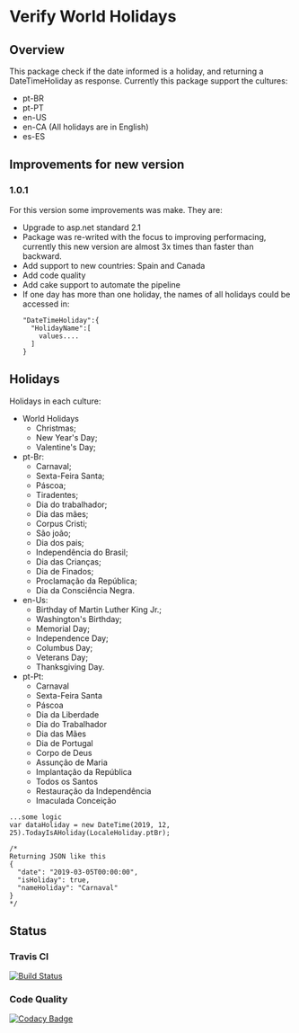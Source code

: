 # Verify World Holidays

## Overview

This package check if the date informed is a holiday, and returning a DateTimeHoliday as response.
Currently this package support the cultures:

* pt-BR
* pt-PT
* en-US
* en-CA (All holidays are in English)
* es-ES

## Improvements for new version

### 1.0.1
  For this version some improvements was make. They are:
  * Upgrade to asp.net standard 2.1
  * Package was re-writed with the focus to improving performacing, currently this new version are almost 3x times than faster than backward.
  * Add support to new countries: Spain and Canada
  * Add code quality
  * Add cake support to automate the pipeline
  * If one day has more than one holiday, the names of all holidays could be accessed in:
    ```
    "DateTimeHoliday":{
      "HolidayName":[
        values....
      ]
    }
    ```

## Holidays
Holidays in each culture:
  - World Holidays
      * Christmas;
      * New Year's Day;
      * Valentine's Day;
  - pt-Br:
      * Carnaval;
      * Sexta-Feira Santa;
      * Páscoa;
      * Tiradentes;
      * Dia do trabalhador;
      * Dia das mães;
      * Corpus Cristi;
      * São joão;
      * Dia dos pais;
      * Independência do Brasil;
      * Dia das Crianças;
      * Dia de Finados;
      * Proclamação da República;
      * Dia da Consciência Negra.      
  - en-Us:
      * Birthday of Martin Luther King Jr.;
      * Washington's Birthday;
      * Memorial Day;
      * Independence Day;
      * Columbus Day;
      * Veterans Day;
      * Thanksgiving Day.
  - pt-Pt:
      *	Carnaval
      *	Sexta-Feira Santa 
      *	Páscoa 
      *	Dia da Liberdade
      *	Dia do Trabalhador 
      *	Dia das Mães 
      *	Dia de Portugal
      *	Corpo de Deus 
      *	Assunção de Maria
      *	Implantação da República
      *	Todos os Santos
      *	Restauração da Independência
      *	Imaculada Conceição

```
...some logic
var dataHoliday = new DateTime(2019, 12, 25).TodayIsAHoliday(LocaleHoliday.ptBr);

/*
Returning JSON like this
{
  "date": "2019-03-05T00:00:00",
  "isHoliday": true,
  "nameHoliday": "Carnaval"
}
*/
```


## Status

### Travis CI
[![Build Status](https://travis-ci.org/guilhermecaixeta/World.Holiday.DotNetCore2.2.svg?branch=master)](https://travis-ci.org/guilhermecaixeta/World.Holiday.DotNetCore2.2)

### Code Quality
[![Codacy Badge](https://api.codacy.com/project/badge/Grade/a07c597ca4864152ae6bbb88ecb15ada)](https://www.codacy.com/manual/guilhermecaixeta/World.Holiday?utm_source=github.com&amp;utm_medium=referral&amp;utm_content=guilhermecaixeta/World.Holiday&amp;utm_campaign=Badge_Grade)